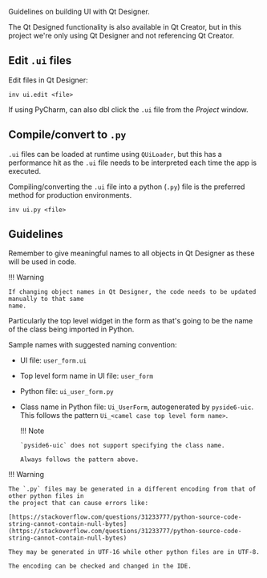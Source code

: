 Guidelines on building UI with Qt Designer.

The Qt Designed functionality is also available in Qt Creator, but in this project we're only using
Qt Designer and not referencing Qt Creator.

## Edit `.ui` files
Edit files in Qt Designer:
```
inv ui.edit <file>
```
If using PyCharm, can also dbl click the `.ui` file from the _Project_ window.

## Compile/convert to `.py`
`.ui` files can be loaded at runtime using `QUiLoader`, but this has a performance hit as the `.ui`
file needs to be interpreted each time the app is executed.

Compiling/converting the `.ui` file into a python (`.py`) file is the preferred method for
production environments.

```
inv ui.py <file>
```

## Guidelines
Remember to give meaningful names to all objects in Qt Designer as these will be used in code.

!!! Warning

    If changing object names in Qt Designer, the code needs to be updated manually to that same
    name.

Particularly the top level widget in the form as that's going to be the name of the class being
imported in Python.

Sample names with suggested naming convention:

* UI file: `user_form.ui`
* Top level form name in UI file: `user_form`
* Python file: `ui_user_form.py`
* Class name in Python file: `Ui_UserForm`, autogenerated by `pyside6-uic`.  
  This follows the pattern `Ui_<camel case top level form name>`.
  
  !!! Note

      `pyside6-uic` does not support specifying the class name.

      Always follows the pattern above.

!!! Warning

    The `.py` files may be generated in a different encoding from that of other python files in
    the project that can cause errors like:

    [https://stackoverflow.com/questions/31233777/python-source-code-string-cannot-contain-null-bytes](https://stackoverflow.com/questions/31233777/python-source-code-string-cannot-contain-null-bytes)

    They may be generated in UTF-16 while other python files are in UTF-8.

    The encoding can be checked and changed in the IDE.
